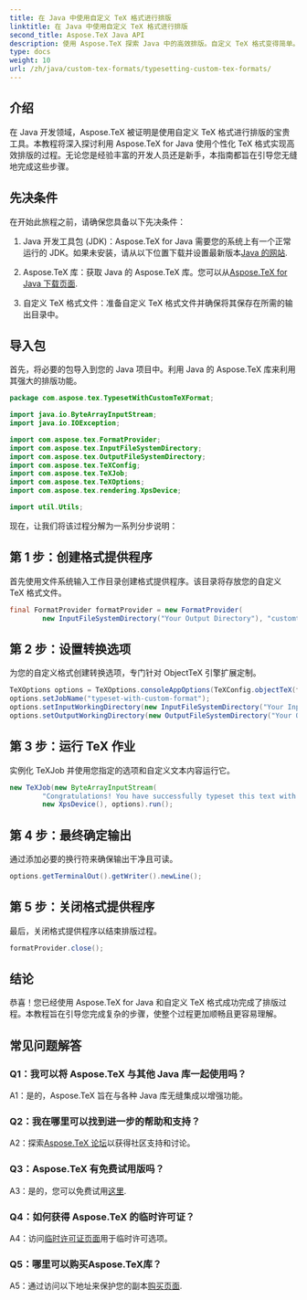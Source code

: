 ```yaml
---
title: 在 Java 中使用自定义 TeX 格式进行排版
linktitle: 在 Java 中使用自定义 TeX 格式进行排版
second_title: Aspose.TeX Java API
description: 使用 Aspose.TeX 探索 Java 中的高效排版。自定义 TeX 格式变得简单。立即下载以获得无缝的开发体验。
type: docs
weight: 10
url: /zh/java/custom-tex-formats/typesetting-custom-tex-formats/
---
```

## 介绍

在 Java 开发领域，Aspose.TeX 被证明是使用自定义 TeX 格式进行排版的宝贵工具。本教程将深入探讨利用 Aspose.TeX for Java 使用个性化 TeX 格式实现高效排版的过程。无论您是经验丰富的开发人员还是新手，本指南都旨在引导您无缝地完成这些步骤。

## 先决条件

在开始此旅程之前，请确保您具备以下先决条件：

1.  Java 开发工具包 (JDK)：Aspose.TeX for Java 需要您的系统上有一个正常运行的 JDK。如果未安装，请从以下位置下载并设置最新版本[Java 的网站](https://www.oracle.com/java/technologies/javase-downloads.html).

2. Aspose.TeX 库：获取 Java 的 Aspose.TeX 库。您可以从[Aspose.TeX for Java 下载页面](https://releases.aspose.com/tex/java/).

3. 自定义 TeX 格式文件：准备自定义 TeX 格式文件并确保将其保存在所需的输出目录中。

## 导入包

首先，将必要的包导入到您的 Java 项目中。利用 Java 的 Aspose.TeX 库来利用其强大的排版功能。

```java
package com.aspose.tex.TypesetWithCustomTeXFormat;

import java.io.ByteArrayInputStream;
import java.io.IOException;

import com.aspose.tex.FormatProvider;
import com.aspose.tex.InputFileSystemDirectory;
import com.aspose.tex.OutputFileSystemDirectory;
import com.aspose.tex.TeXConfig;
import com.aspose.tex.TeXJob;
import com.aspose.tex.TeXOptions;
import com.aspose.tex.rendering.XpsDevice;

import util.Utils;
```

现在，让我们将该过程分解为一系列分步说明：

## 第 1 步：创建格式提供程序

首先使用文件系统输入工作目录创建格式提供程序。该目录将存放您的自定义 TeX 格式文件。

```java
final FormatProvider formatProvider = new FormatProvider(
		new InputFileSystemDirectory("Your Output Directory"), "customtex");
```

## 第 2 步：设置转换选项

为您的自定义格式创建转换选项，专门针对 ObjectTeX 引擎扩展定制。

```java
TeXOptions options = TeXOptions.consoleAppOptions(TeXConfig.objectTeX(formatProvider));
options.setJobName("typeset-with-custom-format");
options.setInputWorkingDirectory(new InputFileSystemDirectory("Your Input Directory"));
options.setOutputWorkingDirectory(new OutputFileSystemDirectory("Your Output Directory"));
```

## 第 3 步：运行 TeX 作业

实例化 TeXJob 并使用您指定的选项和自定义文本内容运行它。

```java
new TeXJob(new ByteArrayInputStream(
        "Congratulations! You have successfully typeset this text with your own TeX format!\\end".getBytes("ASCII")),
        new XpsDevice(), options).run();
```

## 第 4 步：最终确定输出

通过添加必要的换行符来确保输出干净且可读。

```java
options.getTerminalOut().getWriter().newLine();
```

## 第 5 步：关闭格式提供程序

最后，关闭格式提供程序以结束排版过程。

```java
formatProvider.close();
```

## 结论

恭喜！您已经使用 Aspose.TeX for Java 和自定义 TeX 格式成功完成了排版过程。本教程旨在引导您完成复杂的步骤，使整个过程更加顺畅且更容易理解。

## 常见问题解答

### Q1：我可以将 Aspose.TeX 与其他 Java 库一起使用吗？

A1：是的，Aspose.TeX 旨在与各种 Java 库无缝集成以增强功能。

### Q2：我在哪里可以找到进一步的帮助和支持？

 A2：探索[Aspose.TeX 论坛](https://forum.aspose.com/c/tex/47)以获得社区支持和讨论。

### Q3：Aspose.TeX 有免费试用版吗？

 A3：是的，您可以免费试用[这里](https://releases.aspose.com/).

### Q4：如何获得 Aspose.TeX 的临时许可证？

 A4：访问[临时许可证页面](https://purchase.aspose.com/temporary-license/)用于临时许可选项。

### Q5：哪里可以购买Aspose.TeX库？

 A5：通过访问以下地址来保护您的副本[购买页面](https://purchase.aspose.com/buy).